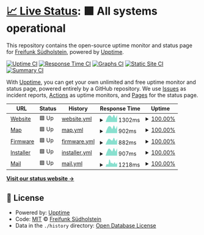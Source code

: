 # [📈 Live Status](https://status.freifunk-suedholstein.de): <!--live status--> **🟩 All systems operational**

This repository contains the open-source uptime monitor and status page for [Freifunk Südholstein](http://freifunk-suedholstein.de), powered by [Upptime](https://github.com/upptime/upptime).

[![Uptime CI](https://github.com/ffsh/upptime/workflows/Uptime%20CI/badge.svg)](https://github.com/ffsh/upptime/actions?query=workflow%3A%22Uptime+CI%22)
[![Response Time CI](https://github.com/ffsh/upptime/workflows/Response%20Time%20CI/badge.svg)](https://github.com/ffsh/upptime/actions?query=workflow%3A%22Response+Time+CI%22)
[![Graphs CI](https://github.com/ffsh/upptime/workflows/Graphs%20CI/badge.svg)](https://github.com/ffsh/upptime/actions?query=workflow%3A%22Graphs+CI%22)
[![Static Site CI](https://github.com/ffsh/upptime/workflows/Static%20Site%20CI/badge.svg)](https://github.com/ffsh/upptime/actions?query=workflow%3A%22Static+Site+CI%22)
[![Summary CI](https://github.com/ffsh/upptime/workflows/Summary%20CI/badge.svg)](https://github.com/ffsh/upptime/actions?query=workflow%3A%22Summary+CI%22)

With [Upptime](https://upptime.js.org), you can get your own unlimited and free uptime monitor and status page, powered entirely by a GitHub repository. We use [Issues](https://github.com/ffsh/upptime/issues) as incident reports, [Actions](https://github.com/ffsh/upptime/actions) as uptime monitors, and [Pages](https://status.freifunk-suedholstein.de) for the status page.

<!--start: status pages-->
<!-- This summary is generated by Upptime (https://github.com/upptime/upptime) -->
<!-- Do not edit this manually, your changes will be overwritten -->
<!-- prettier-ignore -->
| URL | Status | History | Response Time | Uptime |
| --- | ------ | ------- | ------------- | ------ |
| <img alt="" src="https://icons.duckduckgo.com/ip3/freifunk-suedholstein.de.ico" height="13"> [Website](https://freifunk-suedholstein.de) | 🟩 Up | [website.yml](https://github.com/ffsh/uptime/commits/HEAD/history/website.yml) | <details><summary><img alt="Response time graph" src="./graphs/website/response-time-week.png" height="20"> 1302ms</summary><br><a href="https://status.freifunk-suedholstein.de/history/website"><img alt="Response time 1241" src="https://img.shields.io/endpoint?url=https%3A%2F%2Fraw.githubusercontent.com%2Fffsh%2Fuptime%2FHEAD%2Fapi%2Fwebsite%2Fresponse-time.json"></a><br><a href="https://status.freifunk-suedholstein.de/history/website"><img alt="24-hour response time 1585" src="https://img.shields.io/endpoint?url=https%3A%2F%2Fraw.githubusercontent.com%2Fffsh%2Fuptime%2FHEAD%2Fapi%2Fwebsite%2Fresponse-time-day.json"></a><br><a href="https://status.freifunk-suedholstein.de/history/website"><img alt="7-day response time 1302" src="https://img.shields.io/endpoint?url=https%3A%2F%2Fraw.githubusercontent.com%2Fffsh%2Fuptime%2FHEAD%2Fapi%2Fwebsite%2Fresponse-time-week.json"></a><br><a href="https://status.freifunk-suedholstein.de/history/website"><img alt="30-day response time 1234" src="https://img.shields.io/endpoint?url=https%3A%2F%2Fraw.githubusercontent.com%2Fffsh%2Fuptime%2FHEAD%2Fapi%2Fwebsite%2Fresponse-time-month.json"></a><br><a href="https://status.freifunk-suedholstein.de/history/website"><img alt="1-year response time 1235" src="https://img.shields.io/endpoint?url=https%3A%2F%2Fraw.githubusercontent.com%2Fffsh%2Fuptime%2FHEAD%2Fapi%2Fwebsite%2Fresponse-time-year.json"></a></details> | <details><summary><a href="https://status.freifunk-suedholstein.de/history/website">100.00%</a></summary><a href="https://status.freifunk-suedholstein.de/history/website"><img alt="All-time uptime 99.99%" src="https://img.shields.io/endpoint?url=https%3A%2F%2Fraw.githubusercontent.com%2Fffsh%2Fuptime%2FHEAD%2Fapi%2Fwebsite%2Fuptime.json"></a><br><a href="https://status.freifunk-suedholstein.de/history/website"><img alt="24-hour uptime 100.00%" src="https://img.shields.io/endpoint?url=https%3A%2F%2Fraw.githubusercontent.com%2Fffsh%2Fuptime%2FHEAD%2Fapi%2Fwebsite%2Fuptime-day.json"></a><br><a href="https://status.freifunk-suedholstein.de/history/website"><img alt="7-day uptime 100.00%" src="https://img.shields.io/endpoint?url=https%3A%2F%2Fraw.githubusercontent.com%2Fffsh%2Fuptime%2FHEAD%2Fapi%2Fwebsite%2Fuptime-week.json"></a><br><a href="https://status.freifunk-suedholstein.de/history/website"><img alt="30-day uptime 100.00%" src="https://img.shields.io/endpoint?url=https%3A%2F%2Fraw.githubusercontent.com%2Fffsh%2Fuptime%2FHEAD%2Fapi%2Fwebsite%2Fuptime-month.json"></a><br><a href="https://status.freifunk-suedholstein.de/history/website"><img alt="1-year uptime 99.99%" src="https://img.shields.io/endpoint?url=https%3A%2F%2Fraw.githubusercontent.com%2Fffsh%2Fuptime%2FHEAD%2Fapi%2Fwebsite%2Fuptime-year.json"></a></details>
| <img alt="" src="https://icons.duckduckgo.com/ip3/map.freifunk-suedholstein.de.ico" height="13"> [Map](https://map.freifunk-suedholstein.de) | 🟩 Up | [map.yml](https://github.com/ffsh/uptime/commits/HEAD/history/map.yml) | <details><summary><img alt="Response time graph" src="./graphs/map/response-time-week.png" height="20"> 902ms</summary><br><a href="https://status.freifunk-suedholstein.de/history/map"><img alt="Response time 850" src="https://img.shields.io/endpoint?url=https%3A%2F%2Fraw.githubusercontent.com%2Fffsh%2Fuptime%2FHEAD%2Fapi%2Fmap%2Fresponse-time.json"></a><br><a href="https://status.freifunk-suedholstein.de/history/map"><img alt="24-hour response time 1120" src="https://img.shields.io/endpoint?url=https%3A%2F%2Fraw.githubusercontent.com%2Fffsh%2Fuptime%2FHEAD%2Fapi%2Fmap%2Fresponse-time-day.json"></a><br><a href="https://status.freifunk-suedholstein.de/history/map"><img alt="7-day response time 902" src="https://img.shields.io/endpoint?url=https%3A%2F%2Fraw.githubusercontent.com%2Fffsh%2Fuptime%2FHEAD%2Fapi%2Fmap%2Fresponse-time-week.json"></a><br><a href="https://status.freifunk-suedholstein.de/history/map"><img alt="30-day response time 864" src="https://img.shields.io/endpoint?url=https%3A%2F%2Fraw.githubusercontent.com%2Fffsh%2Fuptime%2FHEAD%2Fapi%2Fmap%2Fresponse-time-month.json"></a><br><a href="https://status.freifunk-suedholstein.de/history/map"><img alt="1-year response time 860" src="https://img.shields.io/endpoint?url=https%3A%2F%2Fraw.githubusercontent.com%2Fffsh%2Fuptime%2FHEAD%2Fapi%2Fmap%2Fresponse-time-year.json"></a></details> | <details><summary><a href="https://status.freifunk-suedholstein.de/history/map">100.00%</a></summary><a href="https://status.freifunk-suedholstein.de/history/map"><img alt="All-time uptime 100.00%" src="https://img.shields.io/endpoint?url=https%3A%2F%2Fraw.githubusercontent.com%2Fffsh%2Fuptime%2FHEAD%2Fapi%2Fmap%2Fuptime.json"></a><br><a href="https://status.freifunk-suedholstein.de/history/map"><img alt="24-hour uptime 100.00%" src="https://img.shields.io/endpoint?url=https%3A%2F%2Fraw.githubusercontent.com%2Fffsh%2Fuptime%2FHEAD%2Fapi%2Fmap%2Fuptime-day.json"></a><br><a href="https://status.freifunk-suedholstein.de/history/map"><img alt="7-day uptime 100.00%" src="https://img.shields.io/endpoint?url=https%3A%2F%2Fraw.githubusercontent.com%2Fffsh%2Fuptime%2FHEAD%2Fapi%2Fmap%2Fuptime-week.json"></a><br><a href="https://status.freifunk-suedholstein.de/history/map"><img alt="30-day uptime 100.00%" src="https://img.shields.io/endpoint?url=https%3A%2F%2Fraw.githubusercontent.com%2Fffsh%2Fuptime%2FHEAD%2Fapi%2Fmap%2Fuptime-month.json"></a><br><a href="https://status.freifunk-suedholstein.de/history/map"><img alt="1-year uptime 100.00%" src="https://img.shields.io/endpoint?url=https%3A%2F%2Fraw.githubusercontent.com%2Fffsh%2Fuptime%2FHEAD%2Fapi%2Fmap%2Fuptime-year.json"></a></details>
| <img alt="" src="https://icons.duckduckgo.com/ip3/firmware.freifunk-suedholstein.de.ico" height="13"> [Firmware](https://firmware.freifunk-suedholstein.de) | 🟩 Up | [firmware.yml](https://github.com/ffsh/uptime/commits/HEAD/history/firmware.yml) | <details><summary><img alt="Response time graph" src="./graphs/firmware/response-time-week.png" height="20"> 882ms</summary><br><a href="https://status.freifunk-suedholstein.de/history/firmware"><img alt="Response time 834" src="https://img.shields.io/endpoint?url=https%3A%2F%2Fraw.githubusercontent.com%2Fffsh%2Fuptime%2FHEAD%2Fapi%2Ffirmware%2Fresponse-time.json"></a><br><a href="https://status.freifunk-suedholstein.de/history/firmware"><img alt="24-hour response time 994" src="https://img.shields.io/endpoint?url=https%3A%2F%2Fraw.githubusercontent.com%2Fffsh%2Fuptime%2FHEAD%2Fapi%2Ffirmware%2Fresponse-time-day.json"></a><br><a href="https://status.freifunk-suedholstein.de/history/firmware"><img alt="7-day response time 882" src="https://img.shields.io/endpoint?url=https%3A%2F%2Fraw.githubusercontent.com%2Fffsh%2Fuptime%2FHEAD%2Fapi%2Ffirmware%2Fresponse-time-week.json"></a><br><a href="https://status.freifunk-suedholstein.de/history/firmware"><img alt="30-day response time 851" src="https://img.shields.io/endpoint?url=https%3A%2F%2Fraw.githubusercontent.com%2Fffsh%2Fuptime%2FHEAD%2Fapi%2Ffirmware%2Fresponse-time-month.json"></a><br><a href="https://status.freifunk-suedholstein.de/history/firmware"><img alt="1-year response time 839" src="https://img.shields.io/endpoint?url=https%3A%2F%2Fraw.githubusercontent.com%2Fffsh%2Fuptime%2FHEAD%2Fapi%2Ffirmware%2Fresponse-time-year.json"></a></details> | <details><summary><a href="https://status.freifunk-suedholstein.de/history/firmware">100.00%</a></summary><a href="https://status.freifunk-suedholstein.de/history/firmware"><img alt="All-time uptime 99.90%" src="https://img.shields.io/endpoint?url=https%3A%2F%2Fraw.githubusercontent.com%2Fffsh%2Fuptime%2FHEAD%2Fapi%2Ffirmware%2Fuptime.json"></a><br><a href="https://status.freifunk-suedholstein.de/history/firmware"><img alt="24-hour uptime 100.00%" src="https://img.shields.io/endpoint?url=https%3A%2F%2Fraw.githubusercontent.com%2Fffsh%2Fuptime%2FHEAD%2Fapi%2Ffirmware%2Fuptime-day.json"></a><br><a href="https://status.freifunk-suedholstein.de/history/firmware"><img alt="7-day uptime 100.00%" src="https://img.shields.io/endpoint?url=https%3A%2F%2Fraw.githubusercontent.com%2Fffsh%2Fuptime%2FHEAD%2Fapi%2Ffirmware%2Fuptime-week.json"></a><br><a href="https://status.freifunk-suedholstein.de/history/firmware"><img alt="30-day uptime 100.00%" src="https://img.shields.io/endpoint?url=https%3A%2F%2Fraw.githubusercontent.com%2Fffsh%2Fuptime%2FHEAD%2Fapi%2Ffirmware%2Fuptime-month.json"></a><br><a href="https://status.freifunk-suedholstein.de/history/firmware"><img alt="1-year uptime 100.00%" src="https://img.shields.io/endpoint?url=https%3A%2F%2Fraw.githubusercontent.com%2Fffsh%2Fuptime%2FHEAD%2Fapi%2Ffirmware%2Fuptime-year.json"></a></details>
| <img alt="" src="https://icons.duckduckgo.com/ip3/install.freifunk-suedholstein.de.ico" height="13"> [Installer](https://install.freifunk-suedholstein.de) | 🟩 Up | [installer.yml](https://github.com/ffsh/uptime/commits/HEAD/history/installer.yml) | <details><summary><img alt="Response time graph" src="./graphs/installer/response-time-week.png" height="20"> 907ms</summary><br><a href="https://status.freifunk-suedholstein.de/history/installer"><img alt="Response time 835" src="https://img.shields.io/endpoint?url=https%3A%2F%2Fraw.githubusercontent.com%2Fffsh%2Fuptime%2FHEAD%2Fapi%2Finstaller%2Fresponse-time.json"></a><br><a href="https://status.freifunk-suedholstein.de/history/installer"><img alt="24-hour response time 1131" src="https://img.shields.io/endpoint?url=https%3A%2F%2Fraw.githubusercontent.com%2Fffsh%2Fuptime%2FHEAD%2Fapi%2Finstaller%2Fresponse-time-day.json"></a><br><a href="https://status.freifunk-suedholstein.de/history/installer"><img alt="7-day response time 907" src="https://img.shields.io/endpoint?url=https%3A%2F%2Fraw.githubusercontent.com%2Fffsh%2Fuptime%2FHEAD%2Fapi%2Finstaller%2Fresponse-time-week.json"></a><br><a href="https://status.freifunk-suedholstein.de/history/installer"><img alt="30-day response time 873" src="https://img.shields.io/endpoint?url=https%3A%2F%2Fraw.githubusercontent.com%2Fffsh%2Fuptime%2FHEAD%2Fapi%2Finstaller%2Fresponse-time-month.json"></a><br><a href="https://status.freifunk-suedholstein.de/history/installer"><img alt="1-year response time 838" src="https://img.shields.io/endpoint?url=https%3A%2F%2Fraw.githubusercontent.com%2Fffsh%2Fuptime%2FHEAD%2Fapi%2Finstaller%2Fresponse-time-year.json"></a></details> | <details><summary><a href="https://status.freifunk-suedholstein.de/history/installer">100.00%</a></summary><a href="https://status.freifunk-suedholstein.de/history/installer"><img alt="All-time uptime 99.89%" src="https://img.shields.io/endpoint?url=https%3A%2F%2Fraw.githubusercontent.com%2Fffsh%2Fuptime%2FHEAD%2Fapi%2Finstaller%2Fuptime.json"></a><br><a href="https://status.freifunk-suedholstein.de/history/installer"><img alt="24-hour uptime 100.00%" src="https://img.shields.io/endpoint?url=https%3A%2F%2Fraw.githubusercontent.com%2Fffsh%2Fuptime%2FHEAD%2Fapi%2Finstaller%2Fuptime-day.json"></a><br><a href="https://status.freifunk-suedholstein.de/history/installer"><img alt="7-day uptime 100.00%" src="https://img.shields.io/endpoint?url=https%3A%2F%2Fraw.githubusercontent.com%2Fffsh%2Fuptime%2FHEAD%2Fapi%2Finstaller%2Fuptime-week.json"></a><br><a href="https://status.freifunk-suedholstein.de/history/installer"><img alt="30-day uptime 100.00%" src="https://img.shields.io/endpoint?url=https%3A%2F%2Fraw.githubusercontent.com%2Fffsh%2Fuptime%2FHEAD%2Fapi%2Finstaller%2Fuptime-month.json"></a><br><a href="https://status.freifunk-suedholstein.de/history/installer"><img alt="1-year uptime 99.99%" src="https://img.shields.io/endpoint?url=https%3A%2F%2Fraw.githubusercontent.com%2Fffsh%2Fuptime%2FHEAD%2Fapi%2Finstaller%2Fuptime-year.json"></a></details>
| <img alt="" src="https://icons.duckduckgo.com/ip3/mail.freifunk-suedholstein.de.ico" height="13"> [Mail](https://mail.freifunk-suedholstein.de) | 🟩 Up | [mail.yml](https://github.com/ffsh/uptime/commits/HEAD/history/mail.yml) | <details><summary><img alt="Response time graph" src="./graphs/mail/response-time-week.png" height="20"> 1218ms</summary><br><a href="https://status.freifunk-suedholstein.de/history/mail"><img alt="Response time 1028" src="https://img.shields.io/endpoint?url=https%3A%2F%2Fraw.githubusercontent.com%2Fffsh%2Fuptime%2FHEAD%2Fapi%2Fmail%2Fresponse-time.json"></a><br><a href="https://status.freifunk-suedholstein.de/history/mail"><img alt="24-hour response time 1330" src="https://img.shields.io/endpoint?url=https%3A%2F%2Fraw.githubusercontent.com%2Fffsh%2Fuptime%2FHEAD%2Fapi%2Fmail%2Fresponse-time-day.json"></a><br><a href="https://status.freifunk-suedholstein.de/history/mail"><img alt="7-day response time 1218" src="https://img.shields.io/endpoint?url=https%3A%2F%2Fraw.githubusercontent.com%2Fffsh%2Fuptime%2FHEAD%2Fapi%2Fmail%2Fresponse-time-week.json"></a><br><a href="https://status.freifunk-suedholstein.de/history/mail"><img alt="30-day response time 1118" src="https://img.shields.io/endpoint?url=https%3A%2F%2Fraw.githubusercontent.com%2Fffsh%2Fuptime%2FHEAD%2Fapi%2Fmail%2Fresponse-time-month.json"></a><br><a href="https://status.freifunk-suedholstein.de/history/mail"><img alt="1-year response time 1035" src="https://img.shields.io/endpoint?url=https%3A%2F%2Fraw.githubusercontent.com%2Fffsh%2Fuptime%2FHEAD%2Fapi%2Fmail%2Fresponse-time-year.json"></a></details> | <details><summary><a href="https://status.freifunk-suedholstein.de/history/mail">100.00%</a></summary><a href="https://status.freifunk-suedholstein.de/history/mail"><img alt="All-time uptime 99.99%" src="https://img.shields.io/endpoint?url=https%3A%2F%2Fraw.githubusercontent.com%2Fffsh%2Fuptime%2FHEAD%2Fapi%2Fmail%2Fuptime.json"></a><br><a href="https://status.freifunk-suedholstein.de/history/mail"><img alt="24-hour uptime 100.00%" src="https://img.shields.io/endpoint?url=https%3A%2F%2Fraw.githubusercontent.com%2Fffsh%2Fuptime%2FHEAD%2Fapi%2Fmail%2Fuptime-day.json"></a><br><a href="https://status.freifunk-suedholstein.de/history/mail"><img alt="7-day uptime 100.00%" src="https://img.shields.io/endpoint?url=https%3A%2F%2Fraw.githubusercontent.com%2Fffsh%2Fuptime%2FHEAD%2Fapi%2Fmail%2Fuptime-week.json"></a><br><a href="https://status.freifunk-suedholstein.de/history/mail"><img alt="30-day uptime 100.00%" src="https://img.shields.io/endpoint?url=https%3A%2F%2Fraw.githubusercontent.com%2Fffsh%2Fuptime%2FHEAD%2Fapi%2Fmail%2Fuptime-month.json"></a><br><a href="https://status.freifunk-suedholstein.de/history/mail"><img alt="1-year uptime 99.98%" src="https://img.shields.io/endpoint?url=https%3A%2F%2Fraw.githubusercontent.com%2Fffsh%2Fuptime%2FHEAD%2Fapi%2Fmail%2Fuptime-year.json"></a></details>

<!--end: status pages-->

[**Visit our status website →**](https://status.freifunk-suedholstein.de)

## 📄 License

- Powered by: [Upptime](https://github.com/upptime/upptime)
- Code: [MIT](./LICENSE) © [Freifunk Südholstein](http://freifunk-suedholstein.de)
- Data in the `./history` directory: [Open Database License](https://opendatacommons.org/licenses/odbl/1-0/)
